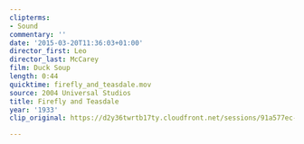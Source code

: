 ```yaml
---
clipterms:
- Sound
commentary: ''
date: '2015-03-20T11:36:03+01:00'
director_first: Leo
director_last: McCarey
film: Duck Soup
length: 0:44
quicktime: firefly_and_teasdale.mov
source: 2004 Universal Studios
title: Firefly and Teasdale
year: '1933'
clip_original: https://d2y36twrtb17ty.cloudfront.net/sessions/91a577ec-7723-4054-8bfd-ae31015d5a01/c3ad27a4-11a5-46e1-85a8-ae31015d5a09-35c50970-d864-435c-bf08-ae31015d7ddb.mp4

---
```


